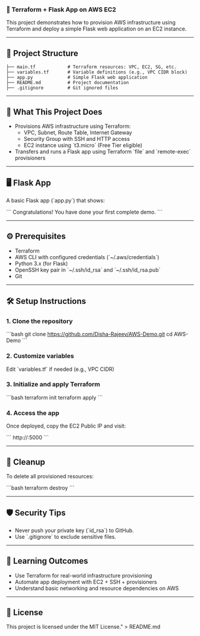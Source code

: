 ### 🚀 Terraform + Flask App on AWS EC2

This project demonstrates how to provision AWS infrastructure using Terraform and deploy a simple Flask web application on an EC2 instance.

---

## 📁 Project Structure

```
├── main.tf            # Terraform resources: VPC, EC2, SG, etc.
├── variables.tf       # Variable definitions (e.g., VPC CIDR block)
├── app.py             # Simple Flask web application
├── README.md          # Project documentation
├── .gitignore         # Git ignored files
```

---

## 🧩 What This Project Does

- Provisions AWS infrastructure using Terraform:
  - VPC, Subnet, Route Table, Internet Gateway
  - Security Group with SSH and HTTP access
  - EC2 instance using \`t3.micro\` (Free Tier eligible)
- Transfers and runs a Flask app using Terraform \`file\` and \`remote-exec\` provisioners

---

## 🖥️ Flask App

A basic Flask app (\`app.py\`) that shows:

\`\`\`
Congratulations! You have done your first complete demo.
\`\`\`

---

## ⚙️ Prerequisites

- Terraform
- AWS CLI with configured credentials (\`~/.aws/credentials\`)
- Python 3.x (for Flask)
- OpenSSH key pair in \`~/.ssh/id_rsa\` and \`~/.ssh/id_rsa.pub\`
- Git

---

## 🛠️ Setup Instructions

### 1. Clone the repository

\`\`\`bash
git clone https://github.com/Disha-Rajeev/AWS-Demo.git
cd AWS-Demo
\`\`\`

### 2. Customize variables

Edit \`variables.tf\` if needed (e.g., VPC CIDR)

### 3. Initialize and apply Terraform

\`\`\`bash
terraform init
terraform apply
\`\`\`

### 4. Access the app

Once deployed, copy the EC2 Public IP and visit:

\`\`\`
http://<public-ip>:5000
\`\`\`

---

## 🧹 Cleanup

To delete all provisioned resources:

\`\`\`bash
terraform destroy
\`\`\`

---

## 🛡️ Security Tips

- Never push your private key (\`id_rsa\`) to GitHub.
- Use \`.gitignore\` to exclude sensitive files.

---

## 🎯 Learning Outcomes

- Use Terraform for real-world infrastructure provisioning
- Automate app deployment with EC2 + SSH + provisioners
- Understand basic networking and resource dependencies on AWS

---

## 📜 License

This project is licensed under the MIT License." > README.md
